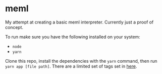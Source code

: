 # meml

My attempt at creating a basic meml interpreter. Currently just a proof of concept.

To run make sure you have the following installed on your system:

- `node`
- `yarn`

Clone this repo, install the dependencies with the `yarn` command, then run `yarn app [file path]`. There are a limited set of tags set in [here](https://github.com/trickypr/meml/blob/a983774c087372d5529df0ef1ae4d6e89994f82f/src/scanner/Tags.ts#L14).
